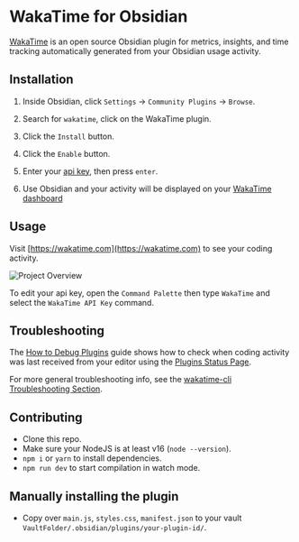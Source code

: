 # WakaTime for Obsidian

[WakaTime][wakatime] is an open source Obsidian plugin for metrics, insights, and time tracking automatically generated from your Obsidian usage activity.

## Installation

1. Inside Obsidian, click `Settings` → `Community Plugins` → `Browse`.

2. Search for `wakatime`, click on the WakaTime plugin.

3. Click the `Install` button.

4. Click the `Enable` button.

5. Enter your [api key][api key], then press `enter`.

6. Use Obsidian and your activity will be displayed on your [WakaTime dashboard](https://wakatime.com)

## Usage

Visit [https://wakatime.com](https://wakatime.com) to see your coding activity.

![Project Overview](https://wakatime.com/static/img/ScreenShots/Screen-Shot-2016-03-21.png)

To edit your api key, open the `Command Palette` then type `WakaTime` and select the `WakaTime API Key` command.

## Troubleshooting

The [How to Debug Plugins][how to debug] guide shows how to check when coding activity was last received from your editor using the [Plugins Status Page][plugins status page].

For more general troubleshooting info, see the [wakatime-cli Troubleshooting Section][wakatime-cli help].

## Contributing

- Clone this repo.
- Make sure your NodeJS is at least v16 (`node --version`).
- `npm i` or `yarn` to install dependencies.
- `npm run dev` to start compilation in watch mode.

## Manually installing the plugin

- Copy over `main.js`, `styles.css`, `manifest.json` to your vault `VaultFolder/.obsidian/plugins/your-plugin-id/`.


[wakatime]: https://wakatime.com/vs-code
[api key]: https://wakatime.com/api-key
[wakatime-cli help]: https://github.com/wakatime/wakatime-cli/blob/develop/TROUBLESHOOTING.md
[how to debug]: https://wakatime.com/faq#debug-plugins
[plugins status page]: https://wakatime.com/plugin-status
